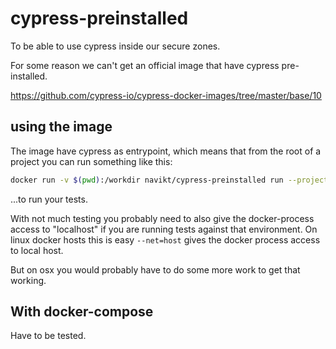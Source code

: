 # cypress-preinstalled
To be able to use cypress inside our secure zones.

For some reason we can't get an official image that have cypress pre-installed.

https://github.com/cypress-io/cypress-docker-images/tree/master/base/10

## using the image
The image have cypress as entrypoint, which means that from the root of a project you can run something
like this:
```bash
docker run -v $(pwd):/workdir navikt/cypress-preinstalled run --project ./workdir
```
...to run your tests.

With not much testing you probably need to also give the docker-process access to "localhost" if you
are running tests against that environment. On linux docker hosts this is easy `--net=host` gives the
docker process access to local host.

But on osx you would probably have to do some more work to get that working.

## With docker-compose
Have to be tested.
